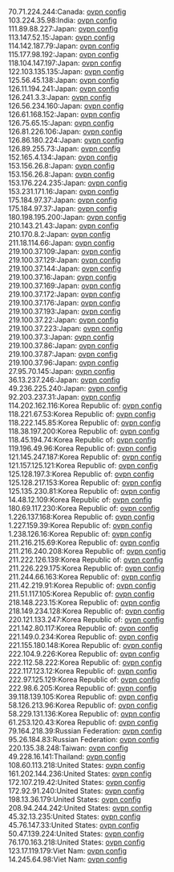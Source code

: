 70.71.224.244:Canada: [ovpn config](vpn/70_71_224_244.ovpn)  
103.224.35.98:India: [ovpn config](vpn/103_224_35_98.ovpn)  
111.89.88.227:Japan: [ovpn config](vpn/111_89_88_227.ovpn)  
113.147.52.15:Japan: [ovpn config](vpn/113_147_52_15.ovpn)  
114.142.187.79:Japan: [ovpn config](vpn/114_142_187_79.ovpn)  
115.177.98.192:Japan: [ovpn config](vpn/115_177_98_192.ovpn)  
118.104.147.197:Japan: [ovpn config](vpn/118_104_147_197.ovpn)  
122.103.135.135:Japan: [ovpn config](vpn/122_103_135_135.ovpn)  
125.56.45.138:Japan: [ovpn config](vpn/125_56_45_138.ovpn)  
126.11.194.241:Japan: [ovpn config](vpn/126_11_194_241.ovpn)  
126.241.3.3:Japan: [ovpn config](vpn/126_241_3_3.ovpn)  
126.56.234.160:Japan: [ovpn config](vpn/126_56_234_160.ovpn)  
126.61.168.152:Japan: [ovpn config](vpn/126_61_168_152.ovpn)  
126.75.65.15:Japan: [ovpn config](vpn/126_75_65_15.ovpn)  
126.81.226.106:Japan: [ovpn config](vpn/126_81_226_106.ovpn)  
126.86.180.224:Japan: [ovpn config](vpn/126_86_180_224.ovpn)  
126.89.255.73:Japan: [ovpn config](vpn/126_89_255_73.ovpn)  
152.165.4.134:Japan: [ovpn config](vpn/152_165_4_134.ovpn)  
153.156.26.8:Japan: [ovpn config](vpn/153_156_26_8.ovpn)  
153.156.26.8:Japan: [ovpn config](vpn/153_156_26_8.ovpn)  
153.176.224.235:Japan: [ovpn config](vpn/153_176_224_235.ovpn)  
153.231.171.16:Japan: [ovpn config](vpn/153_231_171_16.ovpn)  
175.184.97.37:Japan: [ovpn config](vpn/175_184_97_37.ovpn)  
175.184.97.37:Japan: [ovpn config](vpn/175_184_97_37.ovpn)  
180.198.195.200:Japan: [ovpn config](vpn/180_198_195_200.ovpn)  
210.143.21.43:Japan: [ovpn config](vpn/210_143_21_43.ovpn)  
210.170.8.2:Japan: [ovpn config](vpn/210_170_8_2.ovpn)  
211.18.114.66:Japan: [ovpn config](vpn/211_18_114_66.ovpn)  
219.100.37.109:Japan: [ovpn config](vpn/219_100_37_109.ovpn)  
219.100.37.129:Japan: [ovpn config](vpn/219_100_37_129.ovpn)  
219.100.37.144:Japan: [ovpn config](vpn/219_100_37_144.ovpn)  
219.100.37.16:Japan: [ovpn config](vpn/219_100_37_16.ovpn)  
219.100.37.169:Japan: [ovpn config](vpn/219_100_37_169.ovpn)  
219.100.37.172:Japan: [ovpn config](vpn/219_100_37_172.ovpn)  
219.100.37.176:Japan: [ovpn config](vpn/219_100_37_176.ovpn)  
219.100.37.193:Japan: [ovpn config](vpn/219_100_37_193.ovpn)  
219.100.37.22:Japan: [ovpn config](vpn/219_100_37_22.ovpn)  
219.100.37.223:Japan: [ovpn config](vpn/219_100_37_223.ovpn)  
219.100.37.3:Japan: [ovpn config](vpn/219_100_37_3.ovpn)  
219.100.37.86:Japan: [ovpn config](vpn/219_100_37_86.ovpn)  
219.100.37.87:Japan: [ovpn config](vpn/219_100_37_87.ovpn)  
219.100.37.96:Japan: [ovpn config](vpn/219_100_37_96.ovpn)  
27.95.70.145:Japan: [ovpn config](vpn/27_95_70_145.ovpn)  
36.13.237.246:Japan: [ovpn config](vpn/36_13_237_246.ovpn)  
49.236.225.240:Japan: [ovpn config](vpn/49_236_225_240.ovpn)  
92.203.237.31:Japan: [ovpn config](vpn/92_203_237_31.ovpn)  
114.202.162.116:Korea Republic of: [ovpn config](vpn/114_202_162_116.ovpn)  
118.221.67.53:Korea Republic of: [ovpn config](vpn/118_221_67_53.ovpn)  
118.222.145.85:Korea Republic of: [ovpn config](vpn/118_222_145_85.ovpn)  
118.38.197.200:Korea Republic of: [ovpn config](vpn/118_38_197_200.ovpn)  
118.45.194.74:Korea Republic of: [ovpn config](vpn/118_45_194_74.ovpn)  
119.196.49.96:Korea Republic of: [ovpn config](vpn/119_196_49_96.ovpn)  
121.145.247.187:Korea Republic of: [ovpn config](vpn/121_145_247_187.ovpn)  
121.157.125.121:Korea Republic of: [ovpn config](vpn/121_157_125_121.ovpn)  
125.128.197.3:Korea Republic of: [ovpn config](vpn/125_128_197_3.ovpn)  
125.128.217.153:Korea Republic of: [ovpn config](vpn/125_128_217_153.ovpn)  
125.135.230.81:Korea Republic of: [ovpn config](vpn/125_135_230_81.ovpn)  
14.48.12.109:Korea Republic of: [ovpn config](vpn/14_48_12_109.ovpn)  
180.69.117.230:Korea Republic of: [ovpn config](vpn/180_69_117_230.ovpn)  
1.226.137.168:Korea Republic of: [ovpn config](vpn/1_226_137_168.ovpn)  
1.227.159.39:Korea Republic of: [ovpn config](vpn/1_227_159_39.ovpn)  
1.238.126.16:Korea Republic of: [ovpn config](vpn/1_238_126_16.ovpn)  
211.216.215.69:Korea Republic of: [ovpn config](vpn/211_216_215_69.ovpn)  
211.216.240.208:Korea Republic of: [ovpn config](vpn/211_216_240_208.ovpn)  
211.222.126.139:Korea Republic of: [ovpn config](vpn/211_222_126_139.ovpn)  
211.226.229.175:Korea Republic of: [ovpn config](vpn/211_226_229_175.ovpn)  
211.244.66.163:Korea Republic of: [ovpn config](vpn/211_244_66_163.ovpn)  
211.42.219.91:Korea Republic of: [ovpn config](vpn/211_42_219_91.ovpn)  
211.51.117.105:Korea Republic of: [ovpn config](vpn/211_51_117_105.ovpn)  
218.148.223.15:Korea Republic of: [ovpn config](vpn/218_148_223_15.ovpn)  
218.149.234.128:Korea Republic of: [ovpn config](vpn/218_149_234_128.ovpn)  
220.121.133.247:Korea Republic of: [ovpn config](vpn/220_121_133_247.ovpn)  
221.142.80.117:Korea Republic of: [ovpn config](vpn/221_142_80_117.ovpn)  
221.149.0.234:Korea Republic of: [ovpn config](vpn/221_149_0_234.ovpn)  
221.155.180.148:Korea Republic of: [ovpn config](vpn/221_155_180_148.ovpn)  
222.104.9.226:Korea Republic of: [ovpn config](vpn/222_104_9_226.ovpn)  
222.112.58.222:Korea Republic of: [ovpn config](vpn/222_112_58_222.ovpn)  
222.117.123.12:Korea Republic of: [ovpn config](vpn/222_117_123_12.ovpn)  
222.97.125.129:Korea Republic of: [ovpn config](vpn/222_97_125_129.ovpn)  
222.98.6.205:Korea Republic of: [ovpn config](vpn/222_98_6_205.ovpn)  
39.118.139.105:Korea Republic of: [ovpn config](vpn/39_118_139_105.ovpn)  
58.126.213.96:Korea Republic of: [ovpn config](vpn/58_126_213_96.ovpn)  
58.229.131.136:Korea Republic of: [ovpn config](vpn/58_229_131_136.ovpn)  
61.253.120.43:Korea Republic of: [ovpn config](vpn/61_253_120_43.ovpn)  
79.164.218.39:Russian Federation: [ovpn config](vpn/79_164_218_39.ovpn)  
95.26.184.83:Russian Federation: [ovpn config](vpn/95_26_184_83.ovpn)  
220.135.38.248:Taiwan: [ovpn config](vpn/220_135_38_248.ovpn)  
49.228.16.141:Thailand: [ovpn config](vpn/49_228_16_141.ovpn)  
108.60.113.218:United States: [ovpn config](vpn/108_60_113_218.ovpn)  
161.202.144.236:United States: [ovpn config](vpn/161_202_144_236.ovpn)  
172.107.219.42:United States: [ovpn config](vpn/172_107_219_42.ovpn)  
172.92.91.240:United States: [ovpn config](vpn/172_92_91_240.ovpn)  
198.13.36.179:United States: [ovpn config](vpn/198_13_36_179.ovpn)  
208.94.244.242:United States: [ovpn config](vpn/208_94_244_242.ovpn)  
45.32.13.235:United States: [ovpn config](vpn/45_32_13_235.ovpn)  
45.76.147.33:United States: [ovpn config](vpn/45_76_147_33.ovpn)  
50.47.139.224:United States: [ovpn config](vpn/50_47_139_224.ovpn)  
76.170.163.218:United States: [ovpn config](vpn/76_170_163_218.ovpn)  
123.17.119.179:Viet Nam: [ovpn config](vpn/123_17_119_179.ovpn)  
14.245.64.98:Viet Nam: [ovpn config](vpn/14_245_64_98.ovpn)  
